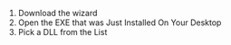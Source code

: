 1) Download the wizard
2) Open the EXE that was Just Installed On Your Desktop
3) Pick a DLL from the List
